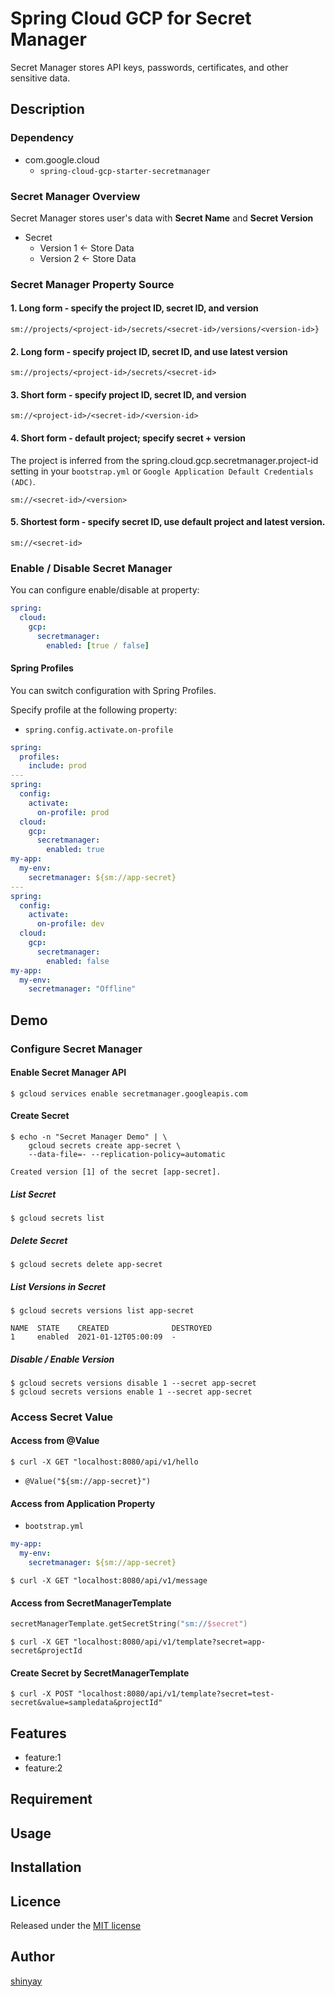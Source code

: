 # Spring Cloud GCP for Secret Manager

Secret Manager stores API keys, passwords, certificates, and other sensitive data.

## Description
### Dependency
- com.google.cloud
  - `spring-cloud-gcp-starter-secretmanager`

### Secret Manager Overview

Secret Manager stores user's data with **Secret Name** and **Secret Version**

- Secret
  - Version 1 <- Store Data
  - Version 2 <- Store Data

### Secret Manager Property Source
#### 1. Long form - specify the project ID, secret ID, and version
```
sm://projects/<project-id>/secrets/<secret-id>/versions/<version-id>}
```

#### 2.  Long form - specify project ID, secret ID, and use latest version
```
sm://projects/<project-id>/secrets/<secret-id>
```

#### 3. Short form - specify project ID, secret ID, and version
```
sm://<project-id>/<secret-id>/<version-id>
```

#### 4. Short form - default project; specify secret + version
The project is inferred from the spring.cloud.gcp.secretmanager.project-id setting in your `bootstrap.yml` or `Google Application Default Credentials (ADC)`.
```
sm://<secret-id>/<version>
```

#### 5. Shortest form - specify secret ID, use default project and latest version.
```
sm://<secret-id>
```

### Enable / Disable Secret Manager
You can configure enable/disable at property:

```yaml
spring:
  cloud:
    gcp:
      secretmanager:
        enabled: [true / false]
```

#### Spring Profiles
You can switch configuration with Spring Profiles.

Specify profile at the following property:

- `spring.config.activate.on-profile`

```yaml
spring:
  profiles:
    include: prod
---
spring:
  config:
    activate:
      on-profile: prod
  cloud:
    gcp:
      secretmanager:
        enabled: true
my-app:
  my-env:
    secretmanager: ${sm://app-secret}
---
spring:
  config:
    activate:
      on-profile: dev
  cloud:
    gcp:
      secretmanager:
        enabled: false
my-app:
  my-env:
    secretmanager: "Offline"
``` 



## Demo
### Configure Secret Manager
#### Enable Secret Manager API
```shell script
$ gcloud services enable secretmanager.googleapis.com
```

#### Create Secret
```shell script
$ echo -n "Secret Manager Demo" | \
    gcloud secrets create app-secret \
    --data-file=- --replication-policy=automatic

Created version [1] of the secret [app-secret].
```

##### List Secret
```shell script
$ gcloud secrets list
```

##### Delete Secret
```shell script
$ gcloud secrets delete app-secret
```

##### List Versions in Secret
```shell script
$ gcloud secrets versions list app-secret

NAME  STATE    CREATED              DESTROYED
1     enabled  2021-01-12T05:00:09  -
```

##### Disable / Enable Version
```shell script
$ gcloud secrets versions disable 1 --secret app-secret
$ gcloud secrets versions enable 1 --secret app-secret
```

### Access Secret Value
#### Access from @Value
```shell script
$ curl -X GET "localhost:8080/api/v1/hello
```

- `@Value("${sm://app-secret}")`

#### Access from Application Property

- `bootstrap.yml`
```yaml
my-app:
  my-env:
    secretmanager: ${sm://app-secret}
```

```shell script
$ curl -X GET "localhost:8080/api/v1/message
```

#### Access from SecretManagerTemplate

```kotlin
secretManagerTemplate.getSecretString("sm://$secret")
```

```shell script
$ curl -X GET "localhost:8080/api/v1/template?secret=app-secret&projectId
```

#### Create Secret by SecretManagerTemplate

```shell script
$ curl -X POST "localhost:8080/api/v1/template?secret=test-secret&value=sampledata&projectId"
```

## Features

- feature:1
- feature:2

## Requirement

## Usage

## Installation

## Licence

Released under the [MIT license](https://gist.githubusercontent.com/shinyay/56e54ee4c0e22db8211e05e70a63247e/raw/34c6fdd50d54aa8e23560c296424aeb61599aa71/LICENSE)

## Author

[shinyay](https://github.com/shinyay)
